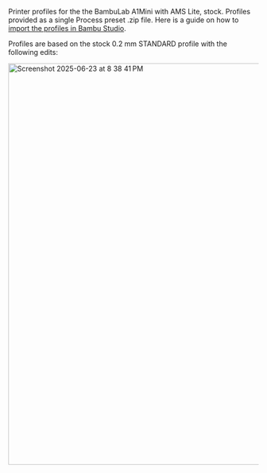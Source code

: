 Printer profiles for the the BambuLab A1Mini with AMS Lite, stock. Profiles provided as a single Process preset .zip file. 
Here is a guide on how to [import the profiles in Bambu Studio](https://wiki.bambulab.com/en/bambu-studio/export-filament).

Profiles are based on the stock 0.2 mm STANDARD profile with the following edits:

<img width="808" alt="Screenshot 2025-06-23 at 8 38 41 PM" src="https://github.com/user-attachments/assets/be949b77-0e00-4c8f-a708-a58977be2803" />
